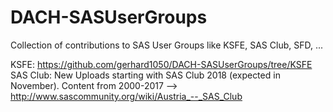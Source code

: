 # DACH-SASUserGroups
Collection of contributions to SAS User Groups like KSFE, SAS Club, SFD, ...

KSFE: https://github.com/gerhard1050/DACH-SASUserGroups/tree/KSFE
SAS Club: New Uploads starting with SAS Club 2018 (expected in November). Content from 2000-2017 --> http://www.sascommunity.org/wiki/Austria_--_SAS_Club
